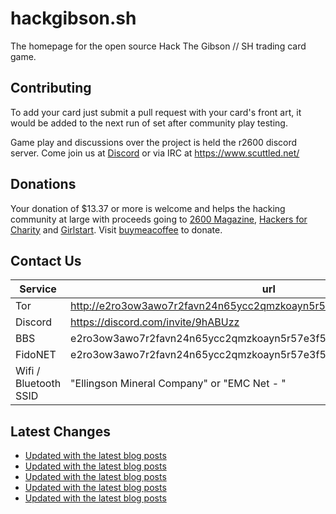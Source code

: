 # hackgibson.sh
The homepage for the open source Hack The Gibson // SH trading card game.


## Contributing

To add your card just submit a pull request with your card's front art, it would be added to the next run of set after community play testing.

Game play and discussions over the project is held the r2600 discord server. Come join us at [Discord](https://discord.com/invite/9hABUzz) or via IRC at https://www.scuttled.net/


## Donations

Your donation of $13.37 or more is welcome and helps the hacking community at large with proceeds going to [2600 Magazine](https://2600.com/), [Hackers for Charity](https://hackersforcharity.org) and [Girlstart](https://girlstart.org).  Visit [buymeacoffee](https://www.buymeacoffee.com/hackgibson.sh) to donate.


## Contact Us

Service | url
-|-
Tor | http://e2ro3ow3awo7r2favn24n65ycc2qmzkoayn5r57e3f56nvjwdcgg32ad.onion
Discord | https://discord.com/invite/9hABUzz
BBS | e2ro3ow3awo7r2favn24n65ycc2qmzkoayn5r57e3f56nvjwdcgg32ad.onion:23
FidoNET | e2ro3ow3awo7r2favn24n65ycc2qmzkoayn5r57e3f56nvjwdcgg32ad.onion:24554
Wifi / Bluetooth SSID | "Ellingson Mineral Company" or "EMC Net - <fidonet address>"

## Latest Changes
<!-- BLOG-POST-LIST:START -->
- [Updated with the latest blog posts](https://github.com/DFW2600/hackgibson.sh/commit/f7e9654d9fe952c5e62f41b3e9177ab6f28a74f1)
- [Updated with the latest blog posts](https://github.com/DFW2600/hackgibson.sh/commit/e3af4b17a57c07c8c0a5c01efc4eaa28d5dc11b2)
- [Updated with the latest blog posts](https://github.com/DFW2600/hackgibson.sh/commit/335ad39f9ea1ee077fff562969defec55020a0f5)
- [Updated with the latest blog posts](https://github.com/DFW2600/hackgibson.sh/commit/af474945bab2e3f41990462fc5d01e6b5c669a72)
- [Updated with the latest blog posts](https://github.com/DFW2600/hackgibson.sh/commit/5aa86a836f20d08190f5f8bd74672365b3d30ded)
<!-- BLOG-POST-LIST:END -->
